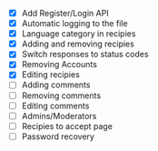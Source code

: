 - [x] Add Register/Login API
- [x] Automatic logging to the file
- [x] Language category in recipies
- [x] Adding and removing recipies
- [x] Switch responses to status codes
- [x] Removing Accounts
- [x] Editing recipies
- [ ] Adding comments
- [ ] Removing comments
- [ ] Editing comments
- [ ] Admins/Moderators
- [ ] Recipies to accept page
- [ ] Password recovery